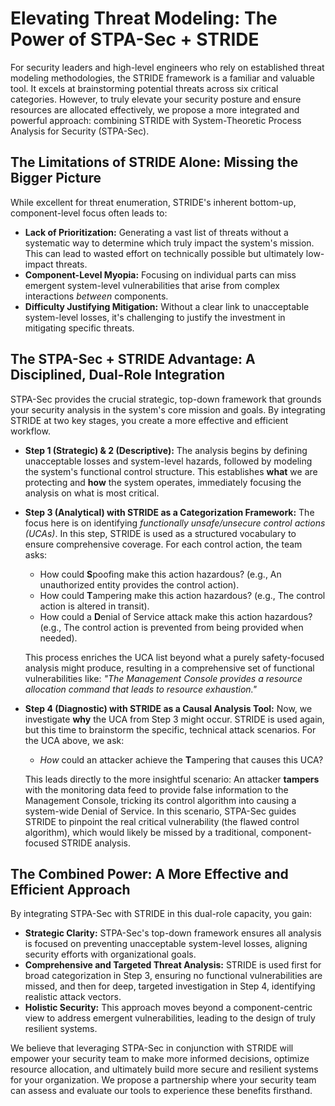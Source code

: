 
# Elevating Threat Modeling: The Power of STPA-Sec + STRIDE

For security leaders and high-level engineers who rely on established threat modeling methodologies, the STRIDE framework is a familiar and valuable tool. It excels at brainstorming potential threats across six critical categories. However, to truly elevate your security posture and ensure resources are allocated effectively, we propose a more integrated and powerful approach: combining STRIDE with System-Theoretic Process Analysis for Security (STPA-Sec).

## The Limitations of STRIDE Alone: Missing the Bigger Picture

While excellent for threat enumeration, STRIDE's inherent bottom-up, component-level focus often leads to:

*   **Lack of Prioritization:** Generating a vast list of threats without a systematic way to determine which truly impact the system's mission. This can lead to wasted effort on technically possible but ultimately low-impact threats.
*   **Component-Level Myopia:** Focusing on individual parts can miss emergent system-level vulnerabilities that arise from complex interactions *between* components.
*   **Difficulty Justifying Mitigation:** Without a clear link to unacceptable system-level losses, it's challenging to justify the investment in mitigating specific threats.

## The STPA-Sec + STRIDE Advantage: A Disciplined, Dual-Role Integration

STPA-Sec provides the crucial strategic, top-down framework that grounds your security analysis in the system's core mission and goals. By integrating STRIDE at two key stages, you create a more effective and efficient workflow.

*   **Step 1 (Strategic) & 2 (Descriptive):** The analysis begins by defining unacceptable losses and system-level hazards, followed by modeling the system's functional control structure. This establishes **what** we are protecting and **how** the system operates, immediately focusing the analysis on what is most critical.

*   **Step 3 (Analytical) with STRIDE as a Categorization Framework:** The focus here is on identifying *functionally unsafe/unsecure control actions (UCAs)*. In this step, STRIDE is used as a structured vocabulary to ensure comprehensive coverage. For each control action, the team asks:
    *   How could **S**poofing make this action hazardous? (e.g., An unauthorized entity provides the control action).
    *   How could **T**ampering make this action hazardous? (e.g., The control action is altered in transit).
    *   How could a **D**enial of Service attack make this action hazardous? (e.g., The control action is prevented from being provided when needed).

    This process enriches the UCA list beyond what a purely safety-focused analysis might produce, resulting in a comprehensive set of functional vulnerabilities like: *"The Management Console provides a resource allocation command that leads to resource exhaustion."*

*   **Step 4 (Diagnostic) with STRIDE as a Causal Analysis Tool:** Now, we investigate **why** the UCA from Step 3 might occur. STRIDE is used again, but this time to brainstorm the specific, technical attack scenarios. For the UCA above, we ask:
    *   *How* could an attacker achieve the **T**ampering that causes this UCA?

    This leads directly to the more insightful scenario: An attacker **tampers** with the monitoring data feed to provide false information to the Management Console, tricking its control algorithm into causing a system-wide Denial of Service. In this scenario, STPA-Sec guides STRIDE to pinpoint the real critical vulnerability (the flawed control algorithm), which would likely be missed by a traditional, component-focused STRIDE analysis.

## The Combined Power: A More Effective and Efficient Approach

By integrating STPA-Sec with STRIDE in this dual-role capacity, you gain:

*   **Strategic Clarity:** STPA-Sec's top-down framework ensures all analysis is focused on preventing unacceptable system-level losses, aligning security efforts with organizational goals.
*   **Comprehensive and Targeted Threat Analysis:** STRIDE is used first for broad categorization in Step 3, ensuring no functional vulnerabilities are missed, and then for deep, targeted investigation in Step 4, identifying realistic attack vectors.
*   **Holistic Security:** This approach moves beyond a component-centric view to address emergent vulnerabilities, leading to the design of truly resilient systems.

We believe that leveraging STPA-Sec in conjunction with STRIDE will empower your security team to make more informed decisions, optimize resource allocation, and ultimately build more secure and resilient systems for your organization. We propose a partnership where your security team can assess and evaluate our tools to experience these benefits firsthand.
